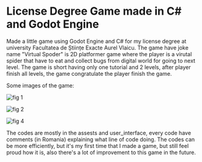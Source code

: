 # License Degree Game made in C# and Godot Engine

Made a little game using Godot Engine and C# for my license degree at university Facultatea de Științe Exacte Aurel Vlaicu.
The game have joke name "Virtual Spoder" is 2D platformer game where the player is a virutal spider that have to eat and collect bugs from digital world for going to next level. The game is short having only one tutorial and 2 levels, after player finish all levels, the game congratulate the player finish the game.

Some images of the game:

![fig 1](https://github.com/Cristian-UTD/License-Degree-Game-C-Sharp/assets/108021735/9b708396-910a-4293-92e5-48cf3fb4f56c)

![fig 2](https://github.com/Cristian-UTD/License-Degree-Game-C-Sharp/assets/108021735/a386e46e-846f-4d44-975e-51de1d5cd789)

![fig 4](https://github.com/Cristian-UTD/License-Degree-Game-C-Sharp/assets/108021735/dc89ab06-aa8a-46e1-a465-5d94c908cac7)

The codes are mostly in the assests and user_interface, every code have comments (in Romania) explaining what line of code doing. The codes can be more efficiently, but it's my first time that I made a game, but still feel proud how it is, also there's a lot of improvement to this game in the future.
